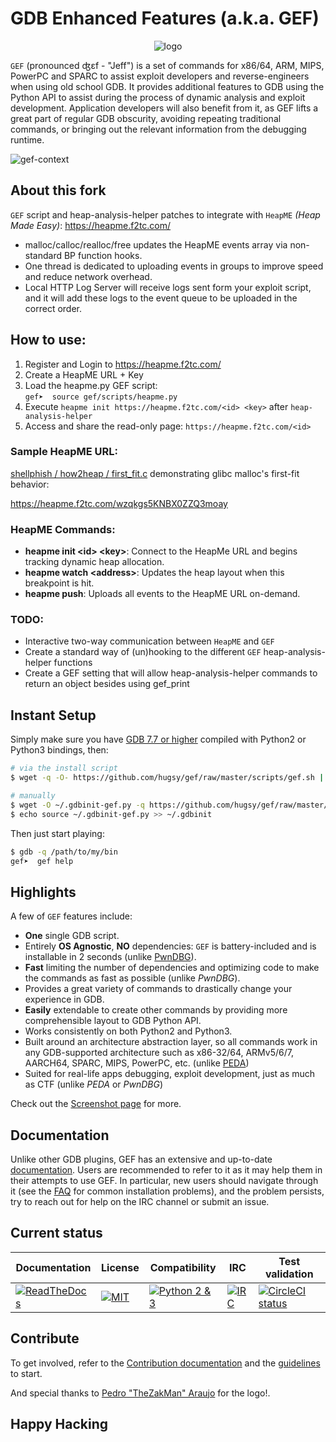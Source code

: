 
# GDB Enhanced Features (a.k.a. GEF)

<p align="center">
  <img src="https://i.imgur.com/v3PUqPx.png" alt="logo"/>
</p>

`GEF` (pronounced ʤɛf - "Jeff") is a set of commands for x86/64, ARM, MIPS, PowerPC and SPARC to assist exploit developers and reverse-engineers when using old school GDB. It provides additional features to GDB using the Python API to assist during the process of dynamic analysis and exploit development. Application developers will also benefit from it, as GEF lifts a great part of regular GDB obscurity, avoiding repeating traditional commands, or bringing out the relevant information from the debugging runtime.

![gef-context](https://heapme.f2tc.com/img/heapme-gdb-console.png)

## About this fork ##

`GEF` script and heap-analysis-helper patches to integrate with `HeapME` _(Heap Made Easy)_: https://heapme.f2tc.com/

* malloc/calloc/realloc/free updates the HeapME events array via non-standard BP function hooks.
* One thread is dedicated to uploading events in groups to improve speed and reduce network overhead.
* Local HTTP Log Server will receive logs sent form your exploit script, and it will add these logs to the event queue to be uploaded in the correct order.

## How to use: ##
1. Register and Login to https://heapme.f2tc.com/
2. Create a HeapME URL + Key
3. Load the heapme.py GEF script: \
`gef➤  source gef/scripts/heapme.py`
4. Execute `heapme init https://heapme.f2tc.com/<id> <key>` after `heap-analysis-helper`
5. Access and share the read-only page: `https://heapme.f2tc.com/<id>`

### Sample HeapME URL: ###

[shellphish / how2heap / first_fit.c](https://github.com/shellphish/how2heap/blob/master/first_fit.c) demonstrating glibc malloc's first-fit behavior:

https://heapme.f2tc.com/wzqkgs5KNBX0ZZQ3moay

### HeapME Commands: ###
* __heapme init &lt;id&gt; &lt;key&gt;__: Connect to the HeapMe URL and begins tracking dynamic heap allocation.
* __heapme watch &lt;address&gt;__: Updates the heap layout when this breakpoint is hit.
* __heapme push__: Uploads all events to the HeapME URL on-demand.

### TODO: ###

* Interactive two-way communication between `HeapME` and `GEF`
* Create a standard way of (un)hooking to the different `GEF` heap-analysis-helper functions
* Create a GEF setting that will allow heap-analysis-helper commands to return an object besides using gef_print

## Instant Setup ##

Simply make sure you have [GDB 7.7 or higher](https://www.gnu.org/s/gdb) compiled with Python2 or Python3 bindings, then:

```bash
# via the install script
$ wget -q -O- https://github.com/hugsy/gef/raw/master/scripts/gef.sh | sh

# manually
$ wget -O ~/.gdbinit-gef.py -q https://github.com/hugsy/gef/raw/master/gef.py
$ echo source ~/.gdbinit-gef.py >> ~/.gdbinit
```

Then just start playing:

```bash
$ gdb -q /path/to/my/bin
gef➤  gef help
```


## Highlights ##

A few of `GEF` features include:

  * **One** single GDB script.
  * Entirely **OS Agnostic**, **NO** dependencies: `GEF` is battery-included and is installable in 2 seconds (unlike [PwnDBG](https://github.com/pwndbg/pwndbg)).
  * **Fast** limiting the number of dependencies and optimizing code to make the
    commands as fast as possible (unlike _PwnDBG_).
  * Provides a great variety of commands to drastically change your experience in     GDB.
  * **Easily** extendable to create other commands by providing more comprehensible
    layout to GDB Python API.
  * Works consistently on both Python2 and Python3.
  * Built around an architecture abstraction layer, so all commands work in any
    GDB-supported architecture such as x86-32/64, ARMv5/6/7, AARCH64, SPARC, MIPS,
    PowerPC, etc. (unlike [PEDA](https://github.com/longld/peda))
  * Suited for real-life apps debugging, exploit development, just as much as
    CTF (unlike _PEDA_ or _PwnDBG_)

Check out the [Screenshot page](docs/screenshots.md) for more.


## Documentation ##

Unlike other GDB plugins, GEF has an extensive and up-to-date [documentation](https://gef.readthedocs.io/). Users are recommended to refer to it as it may help them in their attempts to use GEF. In particular, new users should navigate through it (see the [FAQ](https://gef.readthedocs.io/en/master/faq/) for common installation problems), and the problem persists, try to reach out for help on the IRC channel or submit an issue.


## Current status ##

| Documentation | License | Compatibility | IRC | Test validation |
|--|--|--|--|--|
| [![ReadTheDocs](https://readthedocs.org/projects/gef/badge/?version=master)](https://gef.readthedocs.org/en/master/) |  [![MIT](https://img.shields.io/packagist/l/doctrine/orm.svg?maxAge=2592000?style=plastic)](https://github.com/hugsy/gef/blob/master/LICENSE) | [![Python 2 & 3](https://img.shields.io/badge/Python-2%20%26%203-green.svg)](https://github.com/hugsy/gef/) | [![IRC](https://img.shields.io/badge/freenode-%23%23gef-yellowgreen.svg)](https://webchat.freenode.net/?channels=##gef) | [![CircleCI status](https://circleci.com/gh/hugsy/gef/tree/master.svg?style=shield)](https://circleci.com/gh/hugsy/gef/tree/master) |



## Contribute ##

To get involved, refer to the [Contribution documentation](https://gef.readthedocs.io/en/master/#contribution) and the [guidelines](https://github.com/hugsy/gef/blob/dev/.github/CONTRIBUTING.md) to start.

And special thanks to [Pedro "TheZakMan" Araujo](https://thezakman.tumblr.com/) for the logo!.


## Happy Hacking ##

